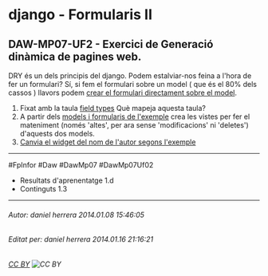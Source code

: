 # django - Formularis II
## DAW-MP07-UF2 - Exercici de Generació dinàmica de pagines web.
DRY és un dels principis del django. Podem estalviar-nos feina a l'hora de fer un formulari? Sí, si fem el formulari sobre un model ( que és el 80% dels cassos ) llavors podem [crear el formulari directament sobre el model](https://docs.djangoproject.com/en/dev/topics/forms/modelforms/).


1. Fixat amb la taula [field types](https://docs.djangoproject.com/en/dev/topics/forms/modelforms/#field-types) Què mapeja aquesta taula?
2. A partir dels [models i formularis de l'exemple](https://docs.djangoproject.com/en/dev/topics/forms/modelforms/#a-full-example) crea les vistes per fer el mateniment (només 'altes', per ara sense 'modificacions' ni 'deletes') d'aquests dos models. 
3. [Canvia el widget del nom de l'autor segons l'exemple](https://docs.djangoproject.com/en/dev/topics/forms/modelforms/#overriding-the-default-fields)


---

#FpInfor #Daw #DawMp07 #DawMp07Uf02

* Resultats d'aprenentatge 1.d
* Continguts 1.3
---

###### Autor: daniel herrera 2014.01.08 15:46:05
###### Editat per: daniel herrera 2014.01.16 21:16:21
###### [CC BY](https://creativecommons.org/licenses/by/4.0/) ![CC BY](https://licensebuttons.net/l/by/3.0/80x15.png)
